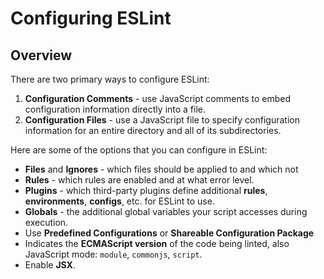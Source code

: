 # Configuring ESLint

## Overview

There are two primary ways to configure ESLint:
1. **Configuration Comments** - use JavaScript comments to embed configuration information directly into a file.
2. **Configuration Files** -  use a JavaScript file to specify configuration information for an entire directory and all of its subdirectories. 

Here are some of the options that you can configure in ESLint:
- **Files** and **Ignores** - which files should be applied to and which not
- **Rules** - which rules are enabled and at what error level.
- **Plugins** - which third-party plugins define additional **rules**, **environments**, **configs**, etc. for ESLint to use.
- **Globals** - the additional global variables your script accesses during execution.
- Use **Predefined Configurations** or **Shareable Configuration Package**
- Indicates the **ECMAScript version** of the code being linted, also JavaScript mode: `module`, `commonjs`, `script`.
- Enable **JSX**.
